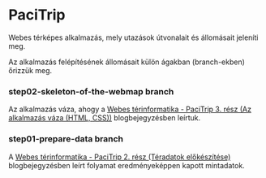 # PaciTrip
Webes térképes alkalmazás, mely utazások útvonalait és állomásait jeleníti meg.

Az alkalmazás felépítésének állomásait külön ágakban (branch-ekben) őrizzük meg.

### step02-skeleton-of-the-webmap branch
Az alkalmazás váza, ahogy a [Webes térinformatika - PaciTrip 3. rész (Az alkalmazás váza (HTML, CSS))](https://adatterkep.com/webes-terinformatika-pacitrip-3-resz-az-alkalmazas-vaza-html-css) blogbejegyzésben leírtuk.

### step01-prepare-data branch
A [Webes térinformatika - PaciTrip 2. rész (Téradatok előkészítése)](https://adatterkep.com/webes-terinformatika-pacitrip-2-resz-teradatok-elokeszitese) blogbejegyzésben leírt folyamat eredményeképpen kapott mintadatok.
